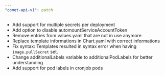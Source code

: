 ```yaml
---
"comet-api-v1": patch
---
```


- Add support for multiple secrets per deployment
- Add option to disable automountServiceAccountToken
- Remove entries from values.yaml that are not in use anymore
- Replace template informations in Chart.yaml with correct informations
- Fix syntax: Templates resulted in syntax error when having `image.pullSecret` set.
- Change additionalLabels variable to additionalPodLabels for better understanding
- Add support for pod labels in cronjob pods
